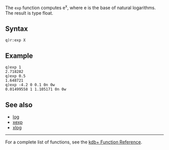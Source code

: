 The `exp` function computes e<sup>x</sup>, where e is the base of natural logarithms. The result is type float.

Syntax
------

    q)r:exp X

Example
-------

    q)exp 1
    2.718282
    q)exp 0.5
    1.648721
    q)exp -4.2 0 0.1 0n 0w
    0.01499558 1 1.105171 0n 0w

See also
--------

-   [log](Reference/log "wikilink")
-   [xexp](Reference/xexp "wikilink")
-   [xlog](Reference/xlog "wikilink")

------------------------------------------------------------------------

For a complete list of functions, see the [kdb+ Function Reference](Reference "wikilink").

